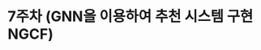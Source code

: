 # 7주차 (GNN을 이용하여 추천 시스템 구현 NGCF)

<!-- 
<details>
<summary>  </summary>
<div markdown="1">   

</div>
</details> -->